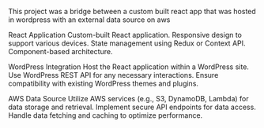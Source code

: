 This project was a bridge between a custom built react app that was hosted in wordpress with an external data source on aws

React Application
Custom-built React application.
Responsive design to support various devices.
State management using Redux or Context API.
Component-based architecture.

WordPress Integration
Host the React application within a WordPress site.
Use WordPress REST API for any necessary interactions.
Ensure compatibility with existing WordPress themes and plugins.

AWS Data Source
Utilize AWS services (e.g., S3, DynamoDB, Lambda) for data storage and retrieval.
Implement secure API endpoints for data access.
Handle data fetching and caching to optimize performance.